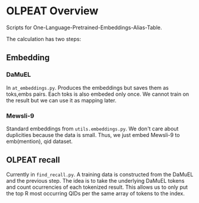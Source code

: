 # OLPEAT Overview
Scripts for One-Language-Pretrained-Embeddings-Alias-Table.

The calculation has two steps:

## Embedding

### DaMuEL
In `at_embeddings.py`. 
Produces the embeddings but saves them as toks,embs pairs.
Each toks is also embeded only once.
We cannot train on the result but we can use it as mapping later.

### Mewsli-9
Standard embeddings from `utils.embeddings.py`.
We don't care about duplicities because the data is small.
Thus, we just embed Mewsli-9 to emb(mention), qid dataset.

## OLPEAT recall
Currently in `find_recall.py`.
A training data is constructed from the DaMuEL and the previous step.
The idea is to take the underlying DaMuEL tokens and count ocurrencies of 
each tokenized result. This allows us to only put the top R most occurring
QIDs per the same array of tokens to the index.